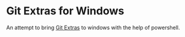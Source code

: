 # Git Extras for Windows

An attempt to bring [Git Extras](https://github.com/tj/git-extras) to windows with the help of powershell.